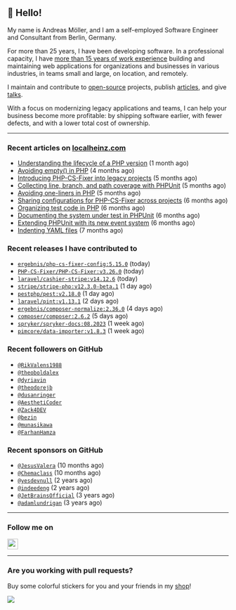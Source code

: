 ## :wave: Hello!

My name is Andreas Möller, and I am a self-employed Software Engineer and Consultant from Berlin, Germany.

For more than 25 years, I have been developing software. In a professional capacity, I have [more than 15 years of work experience](https://localheinz.com/work-experience/) building and maintaining web applications for organizations and businesses in various industries, in teams small and large, on location, and remotely.

I maintain and contribute to [open-source](https://localheinz.com/open-source/) projects, publish [articles](https://localheinz.com/articles/), and give [talks](https://localheinz.com/talks).

With a focus on modernizing legacy applications and teams, I can help your business become more profitable: by shipping software earlier, with fewer defects, and with a lower total cost of ownership.

<hr>

### Recent articles on [localheinz.com](https://localheinz.com/articles/)

- [Understanding the lifecycle of a PHP version](https://localheinz.com/articles/2023/07/16/understanding-the-lifecycle-of-a-php-version/) (1 month ago)
- [Avoiding empty() in PHP](https://localheinz.com/articles/2023/05/10/avoiding-empty-in-php/) (4 months ago)
- [Introducing PHP-CS-Fixer into legacy projects](https://localheinz.com/articles/2023/04/10/introducing-php-cs-fixer-into-legacy-projects/) (5 months ago)
- [Collecting line, branch, and path coverage with PHPUnit](https://localheinz.com/articles/2023/03/22/collecting-line-branch-and-path-coverage-with-phpunit/) (5 months ago)
- [Avoiding one-liners in PHP](https://localheinz.com/articles/2023/03/18/avoiding-one-liners-in-php/) (5 months ago)
- [Sharing configurations for PHP-CS-Fixer across projects](https://localheinz.com/articles/2023/03/10/sharing-configurations-for-php-cs-fixer-across-projects/) (6 months ago)
- [Organizing test code in PHP](https://localheinz.com/articles/2023/03/03/organizing-test-code-in-php/) (6 months ago)
- [Documenting the system under test in PHPUnit](https://localheinz.com/articles/2023/02/22/documenting-the-system-under-test-in-phpunit/) (6 months ago)
- [Extending PHPUnit with its new event system](https://localheinz.com/articles/2023/02/14/extending-phpunit-with-its-new-event-system/) (6 months ago)
- [Indenting YAML files](https://localheinz.com/articles/2023/02/06/indenting-yaml-files/) (7 months ago)

### Recent releases I have contributed to

- [`ergebnis/php-cs-fixer-config:5.15.0`](https://github.com/ergebnis/php-cs-fixer-config/releases/tag/5.15.0) (today)
- [`PHP-CS-Fixer/PHP-CS-Fixer:v3.26.0`](https://github.com/PHP-CS-Fixer/PHP-CS-Fixer/releases/tag/v3.26.0) (today)
- [`laravel/cashier-stripe:v14.12.6`](https://github.com/laravel/cashier-stripe/releases/tag/v14.12.6) (today)
- [`stripe/stripe-php:v12.3.0-beta.1`](https://github.com/stripe/stripe-php/releases/tag/v12.3.0-beta.1) (1 day ago)
- [`pestphp/pest:v2.18.0`](https://github.com/pestphp/pest/releases/tag/v2.18.0) (1 day ago)
- [`laravel/pint:v1.13.1`](https://github.com/laravel/pint/releases/tag/v1.13.1) (2 days ago)
- [`ergebnis/composer-normalize:2.36.0`](https://github.com/ergebnis/composer-normalize/releases/tag/2.36.0) (4 days ago)
- [`composer/composer:2.6.2`](https://github.com/composer/composer/releases/tag/2.6.2) (5 days ago)
- [`spryker/spryker-docs:08.2023`](https://github.com/spryker/spryker-docs/releases/tag/08.2023) (1 week ago)
- [`pimcore/data-importer:v1.8.3`](https://github.com/pimcore/data-importer/releases/tag/v1.8.3) (1 week ago)

### Recent followers on GitHub

- [`@RikValens1988`](https://github.com/RikValens1988)
- [`@theoboldalex`](https://github.com/theoboldalex)
- [`@dyriavin`](https://github.com/dyriavin)
- [`@theodorejb`](https://github.com/theodorejb)
- [`@dusanringer`](https://github.com/dusanringer)
- [`@AesthetiCoder`](https://github.com/AesthetiCoder)
- [`@Zack4DEV`](https://github.com/Zack4DEV)
- [`@bezin`](https://github.com/bezin)
- [`@munasikawa`](https://github.com/munasikawa)
- [`@FarhanHamza`](https://github.com/FarhanHamza)

### Recent sponsors on GitHub

- [`@JesusValera`](https://github.com/JesusValera) (10 months ago)
- [`@Chemaclass`](https://github.com/Chemaclass) (10 months ago)
- [`@yesdevnull`](https://github.com/yesdevnull) (2 years ago)
- [`@indeedeng`](https://github.com/indeedeng) (2 years ago)
- [`@JetBrainsOfficial`](https://github.com/JetBrainsOfficial) (3 years ago)
- [`@adamlundrigan`](https://github.com/adamlundrigan) (3 years ago)

<hr>

### Follow me on

<p>
    <a target="_blank" href="https://twitter.com/intent/follow?screen_name=localheinz" title="Follow @localheinz on Twitter"><img src="https://cdn.jsdelivr.net/npm/simple-icons@3.9.0/icons/twitter.svg" width="24px" height="24px"></a>
</p>

<hr>

### Are you working with pull requests?

Buy some colorful stickers for you and your friends in my <a target="_blank" href="https://shop.localheinz.com" title="shop.localheinz.com">shop</a>!

[![](https://localheinz.com/permanent/img/localheinz/localheinz)](https://localheinz.com/permanent/url/localheinz/localheinz)

